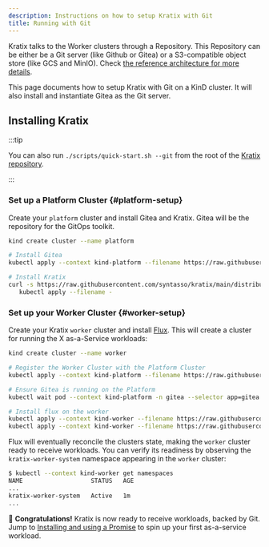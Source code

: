 ```yaml
---
description: Instructions on how to setup Kratix with Git
title: Running with Git
---
```


Kratix talks to the Worker clusters through a Repository. This Repository can be
either be a Git server (like Github or Gitea) or a S3-compatible object store
(like GCS and MinIO). Check [the reference architecture for more
details](/docs/main/reference/architecture).

This page documents how to setup Kratix with Git on a KinD cluster. It will also
install and instantiate Gitea as the Git server.

## Installing Kratix

:::tip

You can also run `./scripts/quick-start.sh --git` from the root of the [Kratix
repository](https://github.com/syntasso/kratix).

:::

### Set up a Platform Cluster {#platform-setup}

Create your `platform` cluster and install Gitea and Kratix. Gitea will be the
repository for the GitOps toolkit.

```bash
kind create cluster --name platform

# Install Gitea
kubectl apply --context kind-platform --filename https://raw.githubusercontent.com/syntasso/kratix/main/hack/platform/gitea-install.yaml

# Install Kratix
curl -s https://raw.githubusercontent.com/syntasso/kratix/main/distribution/kratix.yaml | sed "s/repository-type=s3/repository-type=git/g" |
   kubectl apply --filename -
```

### Set up your Worker Cluster {#worker-setup}

Create your Kratix `worker` cluster and install [Flux](https://fluxcd.io/). This
will create a cluster for running the X as-a-Service workloads:

```bash
kind create cluster --name worker

# Register the Worker Cluster with the Platform Cluster
kubectl apply --context kind-platform --filename https://raw.githubusercontent.com/syntasso/kratix/main/config/samples/platform_v1alpha1_worker_cluster.yaml

# Ensure Gitea is running on the Platform
kubectl wait pod --context kind-platform -n gitea --selector app=gitea --for=condition=ready

# Install flux on the worker
kubectl apply --context kind-worker --filename https://raw.githubusercontent.com/syntasso/kratix/main/hack/worker/gitops-tk-install.yaml
kubectl apply --context kind-worker --filename https://raw.githubusercontent.com/syntasso/kratix/main/hack/worker/gitops-tk-resources-git.yaml
```

Flux will eventually reconcile the clusters state, making the `worker` cluster
ready to receive workloads. You can verify its readiness by observing the
`kratix-worker-system` namespace appearing in the `worker` cluster:

```bash
$ kubectl --context kind-worker get namespaces
NAME                   STATUS   AGE
...
kratix-worker-system   Active   1m
...
```

🎉   **Congratulations!** Kratix is now ready to receive workloads, backed by
Git. Jump to [Installing and using a Promise](installing-a-promise) to spin up
your first as-a-service workload.
